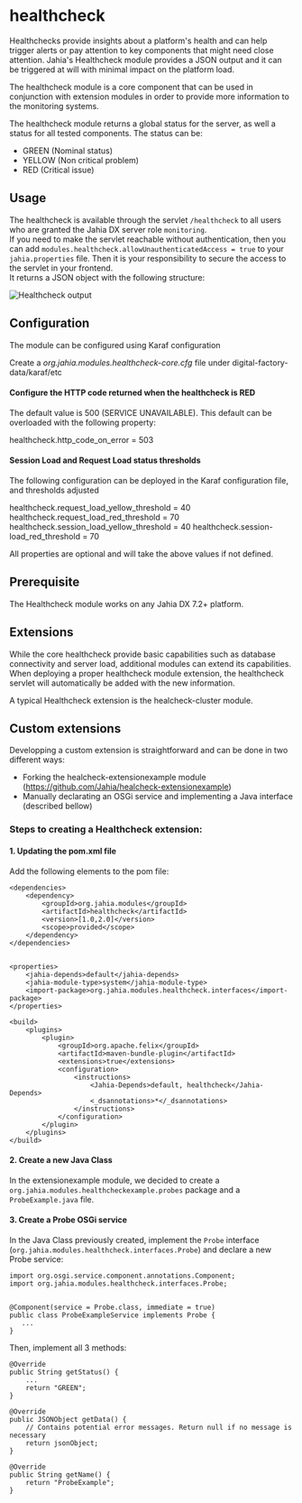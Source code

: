 # healthcheck

Healthchecks provide insights about a platform's health and can help trigger alerts or pay attention to key components that might need close attention. Jahia's Healthcheck module provides a JSON output and it can be triggered at will with minimal impact on the platform load.

The healthcheck module is a core component that can be used in conjunction with extension modules in order to provide more information to the monitoring systems.

The healthcheck module returns a global status for the server, as well a status for all tested components. The status can be:
 * GREEN (Nominal status)
 * YELLOW (Non critical problem)
 * RED (Critical issue)

## Usage

The healthcheck is available through the servlet `/healthcheck` to all users who are granted the Jahia DX server role `monitoring`.  
If you need to make the servlet reachable without authentication, then you can add `modules.healthcheck.allowUnauthenticatedAccess = true` 
to your `jahia.properties` file. Then it is your responsibility to secure the access to the servlet in your frontend.   
It returns a JSON object with the following structure:

![Healthcheck output](./images/output.png)

## Configuration

The module can be configured using Karaf configuration

Create a *org.jahia.modules.healthcheck-core.cfg* file under digital-factory-data/karaf/etc

#### Configure the HTTP code returned when the healthcheck is RED

The default value is 500 (SERVICE UNAVAILABLE). This default can be overloaded with the following property:

healthcheck.http_code_on_error = 503

#### Session Load and Request Load status thresholds

The following configuration can be deployed in the Karaf configuration file, and thresholds adjusted

healthcheck.request_load_yellow_threshold = 40
healthcheck.request_load_red_threshold = 70
healthcheck.session_load_yellow_threshold = 40
healthcheck.session-load_red_threshold = 70

All properties are optional and will take the above values if not defined.

## Prerequisite

The Healthcheck module works on any Jahia DX 7.2+ platform.

## Extensions

While the core healthcheck provide basic capabilities such as database connectivity and server load, additional modules can extend its capabilities. When deploying a proper healthcheck module extension, the healthcheck servlet will automatically be added with the new information. 

A typical Healthcheck extension is the healcheck-cluster module.

## Custom extensions

Developping a custom extension is straightforward and can be done in two different ways:
 - Forking the healcheck-extensionexample module (https://github.com/Jahia/healcheck-extensionexample)
 - Manually declarating an OSGi service and implementing a Java interface (described bellow)
 
### Steps to creating a Healthcheck extension:
#### 1. Updating the pom.xml file
 
Add the following elements to the pom file:
 
    <dependencies>
        <dependency>
            <groupId>org.jahia.modules</groupId>
            <artifactId>healthcheck</artifactId>
            <version>[1.0,2.0]</version>
            <scope>provided</scope>
        </dependency>
    </dependencies>


    <properties>
        <jahia-depends>default</jahia-depends>
        <jahia-module-type>system</jahia-module-type>
        <import-package>org.jahia.modules.healthcheck.interfaces</import-package>
    </properties>

    <build>
        <plugins>
            <plugin>
                <groupId>org.apache.felix</groupId>
                <artifactId>maven-bundle-plugin</artifactId>
                <extensions>true</extensions>
                <configuration>
                    <instructions>
                        <Jahia-Depends>default, healthcheck</Jahia-Depends>
                        <_dsannotations>*</_dsannotations>
                    </instructions>
                </configuration>
            </plugin>
        </plugins>
    </build>
    
 #### 2. Create a new Java Class
 
 In the extensionexample module, we decided to create a `org.jahia.modules.healthcheckexample.probes` package and a `ProbeExample.java` file.
 
 #### 3. Create a Probe OSGi service
 
In the Java Class previously created, implement the `Probe` interface (`org.jahia.modules.healthcheck.interfaces.Probe`) and declare a new Probe service:  

```
import org.osgi.service.component.annotations.Component;
import org.jahia.modules.healthcheck.interfaces.Probe;


@Component(service = Probe.class, immediate = true)
public class ProbeExampleService implements Probe {
   ...
}
```

Then, implement all 3 methods:

```
@Override
public String getStatus() {
    ...
    return "GREEN";
}

@Override
public JSONObject getData() {
    // Contains potential error messages. Return null if no message is necessary
    return jsonObject;
}

@Override
public String getName() {
    return "ProbeExample";
}
```
